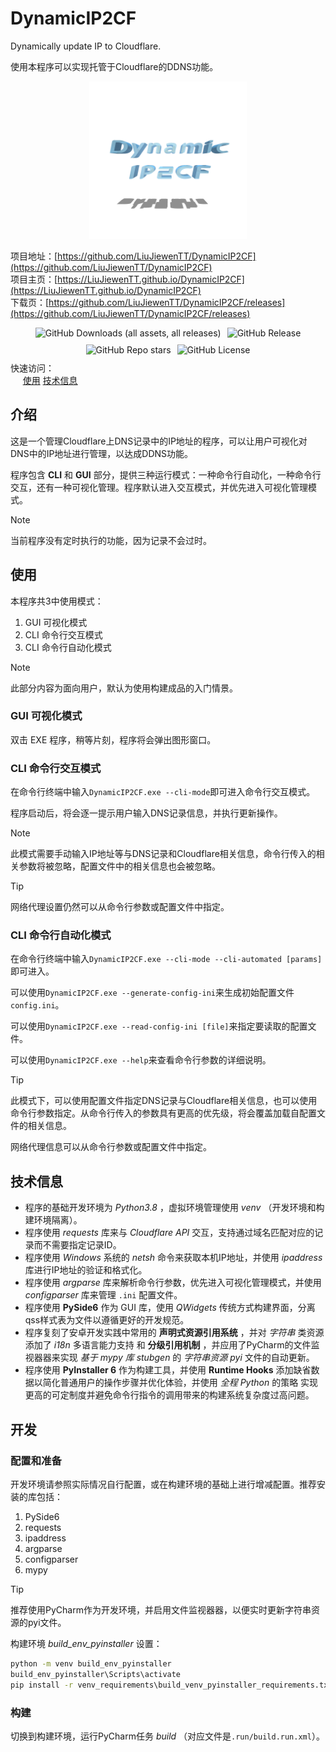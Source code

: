 # DynamicIP2CF

Dynamically update IP to Cloudflare. 

使用本程序可以实现托管于Cloudflare的DDNS功能。

<link rel="icon" href="res/assets/icon.png">


<div style="margin: auto; text-align: center;">
    <img src="res/assets/icon.png" style="max-width: 50%; max-height: 50%;" alt="DynamicIP2CF Icon.png"/>
</div>

<link rel="stylesheet" href="https://cdnjs.cloudflare.com/ajax/libs/font-awesome/6.4.0/css/all.min.css" >
<script src="https://code.jquery.com/jquery-3.6.0.min.js" ></script>
<script src="docs/js/go_to_top.js" ></script>
<link rel="stylesheet" href="docs/css/main.css" >

<div class="go-to-top" style="display: none;">
    <i class="fas fa-arrow-up"></i>
</div>

项目地址：[https://github.com/LiuJiewenTT/DynamicIP2CF](https://github.com/LiuJiewenTT/DynamicIP2CF) <br>
项目主页：[https://LiuJiewenTT.github.io/DynamicIP2CF](https://LiuJiewenTT.github.io/DynamicIP2CF) <br>
下载页：[https://github.com/LiuJiewenTT/DynamicIP2CF/releases](https://github.com/LiuJiewenTT/DynamicIP2CF/releases) <br>

<div style="align-items: center; justify-content: center; display: flex; margin: 10px; gap: 10px; flex-wrap: wrap;">
   <img alt="GitHub Downloads (all assets, all releases)" src="https://img.shields.io/github/downloads/LiuJiewenTT/DynamicIP2CF/total">
   <img alt="GitHub Release" src="https://img.shields.io/github/v/release/LiuJiewenTT/DynamicIP2CF">
   <img alt="GitHub Repo stars" src="https://img.shields.io/github/stars/LiuJiewenTT/DynamicIP2CF">
   <img alt="GitHub License" src="https://img.shields.io/github/license/LiuJiewenTT/DynamicIP2CF">
</div>

<div class="quick-navigate">
    <span class="quick-navigate-title">快速访问：<br></span>
    <div class="quick-navigate-item-group">
        &nbsp;&nbsp;&nbsp;&nbsp;
        <span class="quick-navigate-item"><a href="#使用">使用</a></span>
        <span class="quick-navigate-item"><a href="#技术信息">技术信息</a></span>
    </div>
</div>



## 介绍

这是一个管理Cloudflare上DNS记录中的IP地址的程序，可以让用户可视化对DNS中的IP地址进行管理，以达成DDNS功能。

程序包含 **CLI** 和 **GUI** 部分，提供三种运行模式：一种命令行自动化，一种命令行交互，还有一种可视化管理。程序默认进入交互模式，并优先进入可视化管理模式。

> [!NOTE]
>
> 当前程序没有定时执行的功能，因为记录不会过时。



## 使用

本程序共3中使用模式：

1. GUI 可视化模式
2. CLI 命令行交互模式
3. CLI 命令行自动化模式

> [!NOTE]
> 
> 此部分内容为面向用户，默认为使用构建成品的入门情景。

### GUI 可视化模式

双击 EXE 程序，稍等片刻，程序将会弹出图形窗口。

### CLI 命令行交互模式

在命令行终端中输入`DynamicIP2CF.exe --cli-mode`即可进入命令行交互模式。

程序启动后，将会逐一提示用户输入DNS记录信息，并执行更新操作。

> [!NOTE]
> 
> 此模式需要手动输入IP地址等与DNS记录和Cloudflare相关信息，命令行传入的相关参数将被忽略，配置文件中的相关信息也会被忽略。

> [!TIP]
> 
> 网络代理设置仍然可以从命令行参数或配置文件中指定。

### CLI 命令行自动化模式

在命令行终端中输入`DynamicIP2CF.exe --cli-mode --cli-automated [params]`即可进入。

可以使用`DynamicIP2CF.exe --generate-config-ini`来生成初始配置文件`config.ini`。

可以使用`DynamicIP2CF.exe --read-config-ini [file]`来指定要读取的配置文件。

可以使用`DynamicIP2CF.exe --help`来查看命令行参数的详细说明。

> [!TIP]
> 
> 此模式下，可以使用配置文件指定DNS记录与Cloudflare相关信息，也可以使用命令行参数指定。从命令行传入的参数具有更高的优先级，将会覆盖加载自配置文件的相关信息。
> 
> 网络代理信息可以从命令行参数或配置文件中指定。

## 技术信息

- 程序的基础开发环境为 *Python3.8* ，虚拟环境管理使用 *venv* （开发环境和构建环境隔离）。
- 程序使用 *requests* 库来与 *Cloudflare API* 交互，支持通过域名匹配对应的记录而不需要指定记录ID。
- 程序使用 *Windows* 系统的 *netsh* 命令来获取本机IP地址，并使用 *ipaddress* 库进行IP地址的验证和格式化。
- 程序使用 *argparse* 库来解析命令行参数，优先进入可视化管理模式，并使用 *configparser* 库来管理 `.ini` 配置文件。
- 程序使用 **PySide6** 作为 GUI 库，使用 *QWidgets* 传统方式构建界面，分离qss样式表为文件以遵循更好的开发规范。
- 程序复刻了安卓开发实践中常用的 **声明式资源引用系统** ，并对 *字符串* 类资源添加了 *i18n* 多语言能力支持 和 **分级引用机制** ，并应用了PyCharm的文件监视器器来实现 *基于 mypy 库 stubgen* 的 *字符串资源 pyi* 文件的自动更新。
- 程序使用 **PyInstaller 6** 作为构建工具，并使用 **Runtime Hooks** 添加缺省数据以简化普通用户的操作步骤并优化体验，并使用 *全程 Python* 的策略 实现更高的可定制度并避免命令行指令的调用带来的构建系统复杂度过高问题。

## 开发

### 配置和准备

开发环境请参照实际情况自行配置，或在构建环境的基础上进行增减配置。推荐安装的库包括：

1. PySide6
2. requests
3. ipaddress
4. argparse
5. configparser
6. mypy

> [!TIP]
> 
> 推荐使用PyCharm作为开发环境，并启用文件监视器器，以便实时更新字符串资源的pyi文件。

构建环境 *build_env_pyinstaller* 设置：

``` cmd
python -m venv build_env_pyinstaller
build_env_pyinstaller\Scripts\activate
pip install -r venv_requirements\build_venv_pyinstaller_requirements.txt
```

### 构建

切换到构建环境，运行PyCharm任务 *build* （对应文件是`.run/build.run.xml`）。

